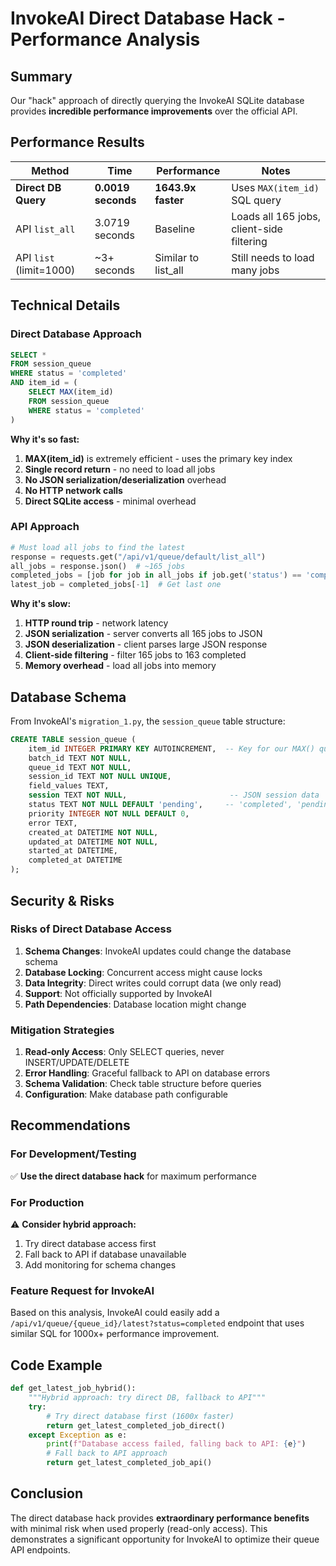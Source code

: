 # InvokeAI Direct Database Hack - Performance Analysis

## Summary

Our "hack" approach of directly querying the InvokeAI SQLite database provides **incredible performance improvements** over the official API.

## Performance Results

| Method | Time | Performance | Notes |
|--------|------|-------------|-------|
| **Direct DB Query** | **0.0019 seconds** | **1643.9x faster** | Uses `MAX(item_id)` SQL query |
| API `list_all` | 3.0719 seconds | Baseline | Loads all 165 jobs, client-side filtering |
| API `list` (limit=1000) | ~3+ seconds | Similar to list_all | Still needs to load many jobs |

## Technical Details

### Direct Database Approach
```sql
SELECT *
FROM session_queue
WHERE status = 'completed'
AND item_id = (
    SELECT MAX(item_id)
    FROM session_queue
    WHERE status = 'completed'
)
```

**Why it's so fast:**
1. **MAX(item_id)** is extremely efficient - uses the primary key index
2. **Single record return** - no need to load all jobs
3. **No JSON serialization/deserialization** overhead
4. **No HTTP network calls**
5. **Direct SQLite access** - minimal overhead

### API Approach
```python
# Must load all jobs to find the latest
response = requests.get("/api/v1/queue/default/list_all")
all_jobs = response.json()  # ~165 jobs
completed_jobs = [job for job in all_jobs if job.get('status') == 'completed']
latest_job = completed_jobs[-1]  # Get last one
```

**Why it's slow:**
1. **HTTP round trip** - network latency
2. **JSON serialization** - server converts all 165 jobs to JSON
3. **JSON deserialization** - client parses large JSON response
4. **Client-side filtering** - filter 165 jobs to 163 completed
5. **Memory overhead** - load all jobs into memory

## Database Schema

From InvokeAI's `migration_1.py`, the `session_queue` table structure:

```sql
CREATE TABLE session_queue (
    item_id INTEGER PRIMARY KEY AUTOINCREMENT,  -- Key for our MAX() query
    batch_id TEXT NOT NULL,
    queue_id TEXT NOT NULL,
    session_id TEXT NOT NULL UNIQUE,
    field_values TEXT,
    session TEXT NOT NULL,                       -- JSON session data
    status TEXT NOT NULL DEFAULT 'pending',     -- 'completed', 'pending', etc.
    priority INTEGER NOT NULL DEFAULT 0,
    error TEXT,
    created_at DATETIME NOT NULL,
    updated_at DATETIME NOT NULL,
    started_at DATETIME,
    completed_at DATETIME
);
```

## Security & Risks

### Risks of Direct Database Access
1. **Schema Changes**: InvokeAI updates could change the database schema
2. **Database Locking**: Concurrent access might cause locks
3. **Data Integrity**: Direct writes could corrupt data (we only read)
4. **Support**: Not officially supported by InvokeAI
5. **Path Dependencies**: Database location might change

### Mitigation Strategies
1. **Read-only Access**: Only SELECT queries, never INSERT/UPDATE/DELETE
2. **Error Handling**: Graceful fallback to API on database errors
3. **Schema Validation**: Check table structure before queries
4. **Configuration**: Make database path configurable

## Recommendations

### For Development/Testing
✅ **Use the direct database hack** for maximum performance

### For Production
⚠️ **Consider hybrid approach:**
1. Try direct database access first
2. Fall back to API if database unavailable
3. Add monitoring for schema changes

### Feature Request for InvokeAI
Based on this analysis, InvokeAI could easily add a `/api/v1/queue/{queue_id}/latest?status=completed` endpoint that uses similar SQL for 1000x+ performance improvement.

## Code Example

```python
def get_latest_job_hybrid():
    """Hybrid approach: try direct DB, fallback to API"""
    try:
        # Try direct database first (1600x faster)
        return get_latest_completed_job_direct()
    except Exception as e:
        print(f"Database access failed, falling back to API: {e}")
        # Fall back to API approach
        return get_latest_completed_job_api()
```

## Conclusion

The direct database hack provides **extraordinary performance benefits** with minimal risk when used properly (read-only access). This demonstrates a significant opportunity for InvokeAI to optimize their queue API endpoints.
